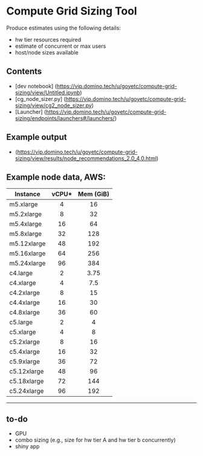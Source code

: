 # Compute Grid Sizing Tool
Produce estimates using the following details:
- hw tier resources required
- estimate of concurrent or max users
- host/node sizes available

## Contents
* [dev notebook] (https://vip.domino.tech/u/goyetc/compute-grid-sizing/view/Untitled.ipynb)
* [cg_node_sizer.py] (https://vip.domino.tech/u/goyetc/compute-grid-sizing/view/cg2_node_sizer.py)
* [Launcher] (https://vip.domino.tech/u/goyetc/compute-grid-sizing/endpoints/launchers#/launchers/) 

## Example output
*  (https://vip.domino.tech/u/goyetc/compute-grid-sizing/view/results/node_recommendations_2.0_4.0.html) 

## Example node data, AWS:

|Instance   |vCPU*|Mem (GiB)|
|-----------|:-----:|:---------:|
|m5.xlarge  |4    |16       |
|m5.2xlarge |8    |32       |
|m5.4xlarge |16   |64       |
|m5.8xlarge |32   |128      |
|m5.12xlarge|48   |192      |
|m5.16xlarge|64   |256      |
|m5.24xlarge|96   |384      |
|c4.large   |2    |3.75     |
|c4.xlarge  |4    |7.5      |
|c4.2xlarge |8    |15       |
|c4.4xlarge |16   |30       |
|c4.8xlarge |36   |60       |
|c5.large   |2    |4        |
|c5.xlarge  |4    |8        |
|c5.2xlarge |8    |16       |
|c5.4xlarge |16   |32       |
|c5.9xlarge |36   |72       |
|c5.12xlarge|48   |96       |
|c5.18xlarge|72   |144      |
|c5.24xlarge|96   |192      |

---

## to-do
* GPU
* combo sizing (e.g., size for hw tier A and hw tier b concurrently) 
* shiny app
